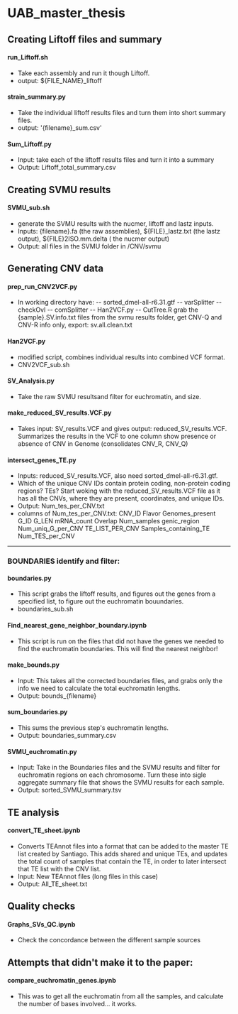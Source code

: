 # UAB_master_thesis




## Creating Liftoff files and summary

#### run_Liftoff.sh
- Take each assembly and run it though Liftoff. 
- output: ${FILE_NAME}\_liftoff


#### strain_summary.py
- Take the individual liftoff results files and turn them into short summary files. 
- output: '{filename}\_sum.csv'


#### Sum_Liftoff.py
- Input: take each of the liftoff results files and turn it into a summary
- Output: Liftoff_total_summary.csv



##  Creating SVMU results

#### SVMU_sub.sh 
- generate the SVMU results with the nucmer, liftoff and lastz inputs.
- Inputs:  {filename}.fa    (the raw assemblies), ${FILE}\_lastz.txt  (the lastz output), ${FILE}2ISO.mm.delta ( the nucmer output)
- Output: all files in the SVMU folder in /CNV/svmu



## Generating CNV data

#### prep_run_CNV2VCF.py

- In working directory have:
-- sorted_dmel-all-r6.31.gtf
-- varSplitter
-- checkOvl
-- comSplitter 
-- Han2VCF.py
-- CutTree.R
grab the {sample}.SV.info.txt files from the svmu results folder, get CNV-Q and CNV-R info only, export: sv.all.clean.txt


#### Han2VCF.py
- modified script, combines individual results into combined VCF format. 
- CNV2VCF_sub.sh



#### SV_Analysis.py
- Take the raw SVMU resultsand filter for euchromatin, and size. 


#### make_reduced_SV_results.VCF.py

- Takes input: SV_results.VCF  and gives output: reduced_SV_results.VCF. Summarizes the results in the VCF to one column show presence or absence of CNV in Genome (consolidates CNV_R, CNV_Q)

#### intersect_genes_TE.py
- Inputs: reduced_SV_results.VCF, also need sorted_dmel-all-r6.31.gtf. 
- Which of the unique CNV IDs contain protein coding, non-protein coding regions? TEs? Start woking with the reduced_SV_results.VCF file as it has all the CNVs, where they are present, coordinates, and unique IDs.
- Output: Num_tes_per_CNV.txt
- columns of Num_tes_per_CNV.txt: CNV_ID	Flavor	Genomes_present	G_ID	G_LEN	mRNA_count	Overlap	Num_samples	genic_region	Num_uniq_G_per_CNV	TE_LIST_PER_CNV	Samples_containing_TE	Num_TES_per_CNV

-------
### BOUNDARIES identify and filter:

#### boundaries.py

- This script grabs the liftoff results, and figures out the genes from a specified list, to figure out the euchromatin bouundaries. 
- boundaries_sub.sh


#### Find_nearest_gene_neighbor_boundary.ipynb

- This script is run on the files that did not have the genes we needed to find the euchromatin boundaries. This will find the nearest neighbor! 


#### make_bounds.py

- Input: This takes all the corrected boundaries files, and grabs only the info we need to calculate the total euchromatin lengths. 
- Output: bounds_{filename}

#### sum_boundaries.py
- This sums the previous step's euchromatin lengths. 
- Output: boundaries_summary.csv

#### SVMU_euchromatin.py

- Input: Take in the Boundaries files and the SVMU results and filter for euchromatin regions on each chromosome. Turn these into sigle aggregate summary file that shows the SVMU results for each sample.
- Output: sorted_SVMU_summary.tsv


## TE analysis 

#### convert_TE_sheet.ipynb

- Converts TEAnnot files into a format that can be added to the master TE list created by Santiago. This adds shared and unique TEs, and updates the total count of samples that contain the TE, in order to later intersect that TE list with the CNV list. 
- Input: New TEAnnot files (long files in this case)
- Output:  All_TE_sheet.txt  


## Quality checks

#### Graphs_SVs_QC.ipynb

-  Check the concordance between the different sample sources


## Attempts that didn't make it to the paper:

#### compare_euchromatin_genes.ipynb
- This was to get all the euchromatin from all the samples, and calculate the number of bases involved... it works. 

